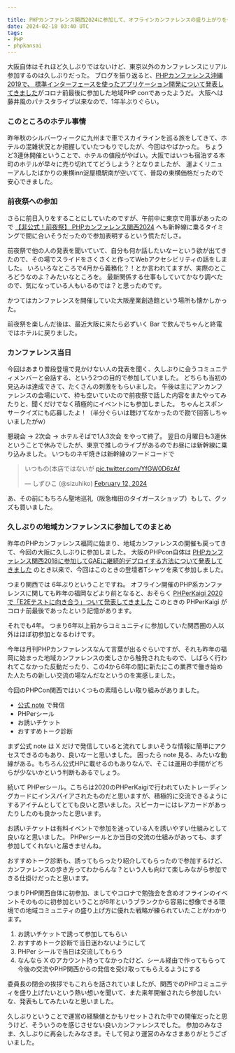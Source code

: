 ```yaml
---

title: PHPカンファレンス関西2024に参加して、オフラインカンファレンスの盛り上がりを体験してきた
date: 2024-02-18 03:40 UTC
tags: 
- PHP
- phpkansai
---
```


大阪自体はそれほど久しぶりではないけど、東京以外のカンファレンスにリアル参加するのは久しぶりだった。
ブログを振り返ると、[PHPカンファレンス沖縄2019で、 標準インターフェースを使ったアプリケーション開発について発表してきました](/2019/10/13/phpcon-okinawa-2019.html)がコロナ前最後に参加した地域PHP conであったようだ。
大阪へは藤井風のパナスタライブ以来なので、1年半ぶりぐらい。

### このところのホテル事情

昨年秋のシルバーウィークに九州まで車でスカイラインを巡る旅をしてきて、ホテルの混雑状況とか把握していたつもりでしたが、今回はやばかった。
ちょうど3連休開催ということで、ホテルの値段がやばい。大阪ではいつも宿泊する本町のホテルが早々に売り切れててどうしよう？となりましたが、
運よくリニューアルしたばかりの東横inn淀屋橋駅南が空いてて、普段の東横価格だったので安心できました。

### 前夜祭への参加

さらに前日入りをすることにしていたのですが、午前中に東京で用事があったので [【非公式！前夜祭】 PHPカンファレンス関西2024](https://connpass.com/event/309163/) へも新幹線に乗るタイミングで間に合いそうだったので参加表明するという慌ただしさ。

前夜祭で他の人の発表を聞いていて、自分も何か話したいなーという欲が出てきたので、その場でスライドをさくさくと作ってWebアクセシビリティの話をしました。
いろいろなところで4月から義務化？！とか言われてますが、実際のところどうなのよ？みたいなところを。
最新関係する仕事もしていてかなり調べたので、気になっている人もいるのでは？と思ったのです。

かつてはカンファレンスを開催していた大阪産業創造館という場所も懐かしかった。

前夜祭を楽しんだ後は、最近大阪に来たら必ずいく Bar で飲んでちゃんと終電ではホテルに戻りました。

### カンファレンス当日

今回はあまり普段登壇で見かけない人の発表を聞く、久しぶりに会うコミュニティメンバーと会話する、という2つの目的で参加していました。
どちらも当初の見込みは達成できて、たくさんの刺激をもらいました。
午後は主にアンカンファレンスの会場にいて、枠も空いていたので前夜祭で話した内容をまたやってみたりと、聞くだけでなく積極的にイベントにも参加しました。
ちゃんとスポンサークイズにも応募したよ！（半分ぐらいは聴けてなかったので勘で回答しちゃいましたがw）

懇親会 -> 2次会 -> ホテルそばで1人3次会 をやって終了。
翌日の月曜日も3連休ということで休みでしたが、東京で推しのライブがあるのでお昼には新幹線に乗り込みました。
いつものネギ焼きは新幹線のフードコードで

<blockquote class="twitter-tweet"><p lang="ja" dir="ltr">いつもの(本店ではないが <a href="https://t.co/YfGW0D6zAf">pic.twitter.com/YfGW0D6zAf</a></p>&mdash; しずひこ (@sizuhiko) <a href="https://twitter.com/sizuhiko/status/1756862605984239984?ref_src=twsrc%5Etfw">February 12, 2024</a></blockquote> <script async src="https://platform.twitter.com/widgets.js" charset="utf-8"></script>

あ、その前にもちろん聖地巡礼（阪急梅田のタイガースショップ）もして、グッズも買いました。

### 久しぶりの地域カンファレンスに参加してのまとめ

昨年のPHPカンファレンス福岡に始まり、地域カンファレンスの開催も戻ってきて、今回の大阪に久しぶりに参加しました。
大阪のPHPcon自体は [PHPカンファレンス関西2018に参加してGAEに継続的デプロイする方法について発表してきました](/2018/08/03/phpcon-kansai-2018.html) のとき以来で、今回はこのときの登壇者Tシャツを来て参加しました。

つまり関西では 6年ぶりということですね。
オフライン開催のPHP系カンファレンスに関しても昨年の福岡などより前となると、おそらく [PHPerKaigi 2020で「E2Eテストに向き合う」ついて発表してきました](/2020/02/21/phperkaigi-2020.html) このときの PHPerKaigi がコロナ前最後であったという記憶があります。

それでも4年。
つまり6年以上前からコミュニティに参加していた関西圏の人以外はほぼ初参加となるわけです。

今年は月刊PHPカンファレンスなんて言葉が出るぐらいですが、それも昨年の福岡に始まった地域カンファレンスの楽しさから触発されたもので、しばらく行われてこなかった反動だったり、この4から6年の間に新たにこの業界で働き始めた人たちの新しい交流の場なんだなというのを実感しました。

今回のPHPCon関西ではいくつもの素晴らしい取り組みがありました。

- [公式 note](https://note.com/phpcon_kansai/) で発信
- PHPerシール
- お誘いチケット
- おすすめトーク診断

まず公式 note は X だけで発信していると流れてしまいそうな情報に簡単にアクセスできるのもあり、良いなーと思いました。
困ったら note 見る、みたいな動線がある。もちろん公式HPに載せるのもありなんで、そこは運用の手間がどちらが少ないかという判断もあるでしょう。

続いて PHPerシール。こちらは2020のPHPerKaigiで行われていたトレーディングカードにインスパイアされたものだと思いますが、積極的に交流できるようにするアイテムとしてとても良いと思いました。スピーカーにはレアカードがあったりしたのも良かったと思います。

お誘いチケットは有料イベントで参加を迷っている人を誘いやすい仕組みとして良いなと思いました。
PHPerシールとか当日の交流の仕組みがあっても、まず参加してくれないと届きませんね。

おすすめトーク診断も、誘ってもらったり紹介してもらったので参加するけど、カンファレンスの歩き方ってわからんな？という人も向けて楽しみながら参加できる仕掛けだったと思います。

つまりPHP関西自体に初参加、ましてやコロナで勉強会を含めオフラインのイベントそのものに初参加ということが6年というブランクから容易に想像できる環境での地域コミュニティの盛り上げ方に優れた戦略が練られていたことがわかります。

1. お誘いチケットで誘って参加してもらい
2. おすすめトーク診断で当日迷わないようにして
3. PHPer シールで当日は交流してもらう
4. なんなら X のアカウント持ってなかったけど、シール経由で作ってもらって今後の交流やPHP関西からの発信を受け取ってもらえるようにする

委員長の閉会の挨拶でもこれらを話されていましたが、関西でのPHPコミュニティを盛り上げたいという熱い想いを聞いて、また来年開催されたら参加したいな、発表もしてみたいなと思いました。

久しぶりということで運営の経験値とかもリセットされた中での開催だったと思うけど、そういうのを感じさせない良いカンファレンスでした。
参加のみなさま、久しぶりに再会したみなさま。そして何より運営のみなさまありがとうございました。
